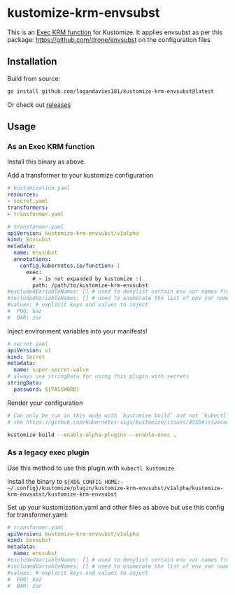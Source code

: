 # kustomize-krm-envsubst

This is an [Exec KRM function](https://kubectl.docs.kubernetes.io/guides/extending_kustomize/exec_krm_functions/) for
Kustomize. It applies envsubst as per this package: https://github.com/drone/envsubst on the configuration files

## Installation

Build from source:

```bash
go install github.com/logandavies181/kustomize-krm-envsubst@latest
```

Or check out [releases](https://github.com/logandavies181/kustomize-krm-envsubst/releases)

## Usage

### As an Exec KRM function

Install this binary as above.

Add a transformer to your kustomize configuration

```yaml
# kustomization.yaml
resources:
- secret.yaml
transformers:
- transformer.yaml
```

```yaml
# transformer.yaml
apiVersion: kustomize-krm-envsubst/v1alpha
kind: Envsubst
metadata:
  name: envsubst
  annotations:
    config.kubernetes.io/function: |
      exec:
        # ~ is not expanded by kustomize :(
        path: /path/to/kustomize-krm-envsubst
#excludedVariableNames: [] # used to denylist certain env var names from being injected    
#includedVariableNames: [] # used to enumerate the list of env var names to inject
#values: # explicit keys and values to inject
#  FOO: baz
#  BAR: zar
```

Inject environment variables into your manifests!

```yaml
# secret.yaml
apiVersion: v1
kind: Secret
metadata:
  name: super-secret-value
# always use stringData for using this plugin with secrets
stringData:
  password: ${PASSWORD}
```

Render your configuration

```bash
# Can only be run in this mode with `kustomize build` and not `kubectl kustomize`
# see https://github.com/kubernetes-sigs/kustomize/issues/4556#issuecomment-1092095023

kustomize build --enable-alpha-plugins --enable-exec .
```

### As a legacy exec plugin

Use this method to use this plugin with `kubectl kustomize`

Install the binary to
`${XDG_CONFIG_HOME:-~/.config}/kustomize/plugin/kustomize-krm-envsubst/v1alpha/kustomize-krm-envsubst/kustomize-krm-envsubst`

Set up your kustomization.yaml and other files as above but use this config for transformer.yaml:

```yaml
# transformer.yaml
apiVersion: kustomize-krm-envsubst/v1alpha
kind: Envsubst
metadata:
  name: envsubst
#excludedVariableNames: [] # used to denylist certain env var names from being injected    
#includedVariableNames: [] # used to enumerate the list of env var names to inject
#values: # explicit keys and values to inject
#  FOO: baz
#  BAR: zar
```
